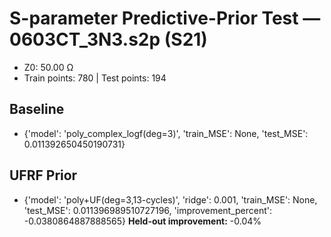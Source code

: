# S-parameter Predictive-Prior Test — 0603CT_3N3.s2p (S21)
- Z0: 50.00 Ω
- Train points: 780  |  Test points: 194

## Baseline
- {'model': 'poly_complex_logf(deg=3)', 'train_MSE': None, 'test_MSE': 0.011392650450190731}

## UFRF Prior
- {'model': 'poly+UF(deg=3,13-cycles)', 'ridge': 0.001, 'train_MSE': None, 'test_MSE': 0.011396989510727196, 'improvement_percent': -0.0380864887888565}
**Held-out improvement:** -0.04%